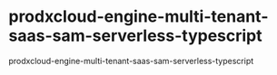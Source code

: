 # prodxcloud-engine-multi-tenant-saas-sam-serverless-typescript
prodxcloud-engine-multi-tenant-saas-sam-serverless-typescript
